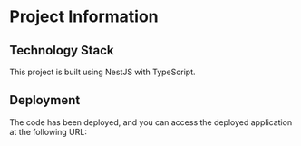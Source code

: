 # Project Information

## Technology Stack
This project is built using NestJS with TypeScript.

## Deployment
The code has been deployed, and you can access the deployed application at the following URL:

